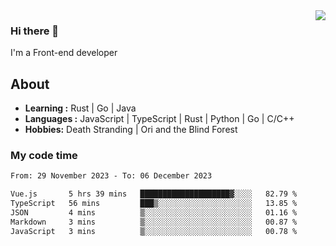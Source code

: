 <img align='right' src="https://github-readme-stats.vercel.app/api?username=strugglebak&show_icons=true">

### Hi there 👋

I'm a Front-end developer

## About

-  **Learning :** Rust | Go | Java
-  **Languages :** JavaScript | TypeScript | Rust | Python | Go | C/C++
-  **Hobbies:** Death Stranding | Ori and the Blind Forest

### My code time

<!--START_SECTION:waka-->

```txt
From: 29 November 2023 - To: 06 December 2023

Vue.js       5 hrs 39 mins   ████████████████████▓░░░░   82.79 %
TypeScript   56 mins         ███▒░░░░░░░░░░░░░░░░░░░░░   13.85 %
JSON         4 mins          ▒░░░░░░░░░░░░░░░░░░░░░░░░   01.16 %
Markdown     3 mins          ▒░░░░░░░░░░░░░░░░░░░░░░░░   00.87 %
JavaScript   3 mins          ▒░░░░░░░░░░░░░░░░░░░░░░░░   00.78 %
```

<!--END_SECTION:waka-->
